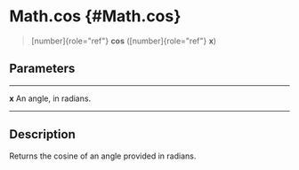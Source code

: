Math.cos {#Math.cos}
========

> [number]{role="ref"} **cos** ([number]{role="ref"} **x**)

Parameters
----------

  ------- -----------------------
  **x**   An angle, in radians.
  ------- -----------------------

Description
-----------

Returns the cosine of an angle provided in radians.

